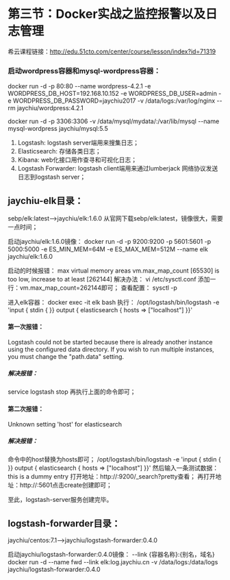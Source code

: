 # 第三节：Docker实战之监控报警以及日志管理

希云课程链接：http://edu.51cto.com/center/course/lesson/index?id=71319

### 启动wordpress容器和mysql-wordpress容器：

docker run -d -p 80:80 --name wordpress-4.2.1 -e WORDPRESS_DB_HOST=192.168.10.152 -e WORDPRESS_DB_USER=admin -e WORDPRESS_DB_PASSWORD=jaychiu2017 -v /data/logs:/var/log/nginx --rm jaychiu/wordpress:4.2.1

docker run -d -p 3306:3306 -v /data/mysql/mydata/:/var/lib/mysql --name mysql-wordpress jaychiu/mysql:5.5

1. Logstash: logstash server端用来搜集日志；
2. Elasticsearch: 存储各类日志；
3. Kibana: web化接口用作查寻和可视化日志；
4. Logstash Forwarder: logstash client端用来通过lumberjack 网络协议发送日志到logstash server；

## jaychiu-elk目录：

sebp/elk:latest-->jaychiu/elk:1.6.0
从官网下载sebp/elk:latest，镜像很大，需要一点时间；

启动jaychiu/elk:1.6.0镜像：
docker run -d -p 9200:9200 -p 5601:5601 -p 5000:5000 -e ES_MIN_MEM=64M -e ES_MAX_MEM=512M --name elk jaychiu/elk:1.6.0

启动的时候报错：
max virtual memory areas vm.max_map_count [65530] is too low, increase to at least [262144]
解决办法：
vi /etc/sysctl.conf
添加一行：vm.max_map_count=262144即可；
查看配置：
sysctl -p

进入elk容器：
docker exec -it elk bash
执行：
/opt/logstash/bin/logstash -e 'input { stdin { }} output { elasticsearch { hosts => ["localhost"] }}'

#### 第一次报错：

Logstash could not be started because there is already another instance using the configured data directory.  If you wish to run multiple instances, you must change the "path.data" setting.

##### 解决报错：

service logstash stop 
再执行上面的命令即可；

#### 第二次报错：

Unknown setting 'host' for elasticsearch

##### 解决报错：

命令中的host替换为hosts即可；
/opt/logstash/bin/logstash -e 'input { stdin { }} output { elasticsearch { hosts => ["localhost"] }}'
然后输入一条测试数据：this is a dummy entry
打开地址：http://<your-host>:9200/_search?pretty查看；
再打开地址：http://<your-host>:5601点击create创建即可；

至此，logstash-server服务创建完毕。

## logstash-forwarder目录：

jaychiu/centos:7.1-->jaychiu/logstash-forwarder:0.4.0

启动jaychiu/logstash-forwarder:0.4.0镜像：
--link {容器名称}:{别名，域名}
docker run -d --name fwd --link elk:log.jaychiu.cn -v /data/logs:/data/logs jaychiu/logstash-forwarder:0.4.0
